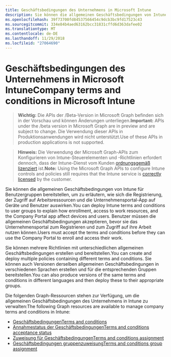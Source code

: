 ```yaml
---
title: Geschäftsbedingungen des Unternehmens in Microsoft Intune
description: Sie können die allgemeinen Geschäftsbedingungen von Intune für Benutzergruppen bereitstellen, um zu erläutern, wie sich die Registrierung, der Zugriff auf Arbeitsressourcen und die Unternehmensportal-App auf Geräte und Benutzer auswirken. Benutzer müssen die allgemeinen Geschäftsbedingungen akzeptieren, bevor sie das Unternehmensportal zum Registrieren und zum Zugriff auf ihre Arbeit nutzen können.
ms.openlocfilehash: 39f73700fd84537566454c9dcb3bc9fd17523c43
ms.sourcegitcommit: 334e84b4aed63162bcc31831cffd6d363dafee02
ms.translationtype: MT
ms.contentlocale: de-DE
ms.lasthandoff: 11/29/2018
ms.locfileid: "27064690"
---
```

# <a name="company-terms-and-conditions-in-microsoft-intune"></a><span data-ttu-id="e987f-104">Geschäftsbedingungen des Unternehmens in Microsoft Intune</span><span class="sxs-lookup"><span data-stu-id="e987f-104">Company terms and conditions in Microsoft Intune</span></span>

> <span data-ttu-id="e987f-105">**Wichtig:** Die APIs der /Beta-Version in Microsoft Graph befinden sich in der Vorschau und können Änderungen unterliegen.</span><span class="sxs-lookup"><span data-stu-id="e987f-105">**Important:** APIs under the /beta version in Microsoft Graph are in preview and are subject to change.</span></span> <span data-ttu-id="e987f-106">Die Verwendung dieser APIs in Produktionsanwendungen wird nicht unterstützt.</span><span class="sxs-lookup"><span data-stu-id="e987f-106">Use of these APIs in production applications is not supported.</span></span>

> <span data-ttu-id="e987f-107">**Hinweis:** Die Verwendung der Microsoft Graph-APIs zum Konfigurieren von Intune-Steuerelementen und -Richtlinien erfordert dennoch, dass der Intune-Dienst vom Kunden [ordnungsgemäß lizenziert](https://www.microsoft.com/en-us/cloud-platform/microsoft-intune-pricing) ist.</span><span class="sxs-lookup"><span data-stu-id="e987f-107">**Note:** Using the Microsoft Graph APIs to configure Intune controls and policies still requires that the Intune service is [correctly licensed](https://www.microsoft.com/en-us/cloud-platform/microsoft-intune-pricing) by the customer.</span></span>

<span data-ttu-id="e987f-108">Sie können die allgemeinen Geschäftsbedingungen von Intune für Benutzergruppen bereitstellen, um zu erläutern, wie sich die Registrierung, der Zugriff auf Arbeitsressourcen und die Unternehmensportal-App auf Geräte und Benutzer auswirken.</span><span class="sxs-lookup"><span data-stu-id="e987f-108">You can deploy Intune terms and conditions to user groups to explain how enrollment, access to work resources, and the Company Portal app affect devices and users.</span></span> <span data-ttu-id="e987f-109">Benutzer müssen die allgemeinen Geschäftsbedingungen akzeptieren, bevor sie das Unternehmensportal zum Registrieren und zum Zugriff auf ihre Arbeit nutzen können.</span><span class="sxs-lookup"><span data-stu-id="e987f-109">Users must accept the terms and conditions before they can use the Company Portal to enroll and access their work.</span></span>

<span data-ttu-id="e987f-110">Sie können mehrere Richtlinien mit unterschiedlichen allgemeinen Geschäftsbedingungen erstellen und bereitstellen.</span><span class="sxs-lookup"><span data-stu-id="e987f-110">You can create and deploy multiple policies containing different terms and conditions.</span></span> <span data-ttu-id="e987f-111">Sie können auch Versionen derselben allgemeinen Geschäftsbedingungen in verschiedenen Sprachen erstellen und für die entsprechenden Gruppen bereitstellen.</span><span class="sxs-lookup"><span data-stu-id="e987f-111">You can also produce versions of the same terms and conditions in different languages and then deploy these to their appropriate groups.</span></span>

<span data-ttu-id="e987f-112">Die folgenden Graph-Ressourcen stehen zur Verfügung, um die allgemeinen Geschäftsbedingungen des Unternehmens in Intune zu verwalten:</span><span class="sxs-lookup"><span data-stu-id="e987f-112">The following Graph resources are available to manage company terms and conditions in Intune:</span></span>

- [<span data-ttu-id="e987f-113">Geschäftsbedingungen</span><span class="sxs-lookup"><span data-stu-id="e987f-113">Terms and conditions</span></span>](intune-companyterms-termsandconditions.md)
- [<span data-ttu-id="e987f-114">Annahmestatus der Geschäftsbedingungen</span><span class="sxs-lookup"><span data-stu-id="e987f-114">Terms and conditions acceptance status</span></span>](intune-companyterms-termsandconditionsacceptancestatus.md)
- [<span data-ttu-id="e987f-115">Zuweisung für Geschäftsbedingungen</span><span class="sxs-lookup"><span data-stu-id="e987f-115">Terms and conditions assignment</span></span>](intune-companyterms-termsandconditionsassignment.md)
- [<span data-ttu-id="e987f-116">Geschäftsbedingungen gruppenzuweisung</span><span class="sxs-lookup"><span data-stu-id="e987f-116">Terms and conditions group assignment</span></span>](intune-companyterms-termsandconditionsgroupassignment.md)
